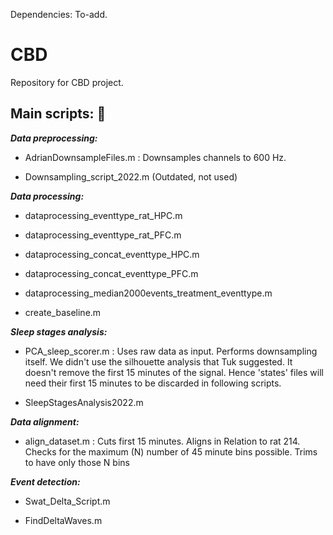 Dependencies: To-add. 


# CBD
Repository for CBD project. 

## Main scripts: :file_folder: 

_**Data preprocessing:**_ 
  * AdrianDownsampleFiles.m : Downsamples channels to 600 Hz.

  * Downsampling_script_2022.m (Outdated, not used)

_**Data processing:**_ 

 * dataprocessing_eventtype_rat_HPC.m
 
 * dataprocessing_eventtype_rat_PFC.m
 
 * dataprocessing_concat_eventtype_HPC.m
 
 * dataprocessing_concat_eventtype_PFC.m
 
 * dataprocessing_median2000events_treatment_eventtype.m
 
 * create_baseline.m


_**Sleep stages analysis:**_ 
  
  * PCA_sleep_scorer.m : Uses raw data as input. Performs downsampling itself. We didn't use the silhouette analysis that Tuk suggested. It doesn't remove the first 15 minutes of the signal. Hence 'states' files will need their first 15 minutes to be discarded in following scripts. 
  
  * SleepStagesAnalysis2022.m

_**Data alignment:**_ 
* align_dataset.m : Cuts first 15 minutes. Aligns in Relation to rat 214. Checks for the maximum (N) number of 45 minute bins possible. Trims to have only those N bins
 
_**Event detection:**_ 
  
  * Swat_Delta_Script.m 

  * FindDeltaWaves.m
